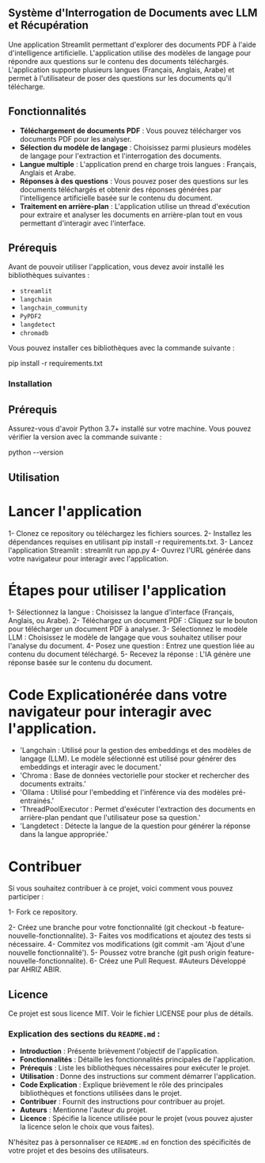 ## Système d'Interrogation de Documents avec LLM et Récupération
Une application Streamlit permettant d'explorer des documents PDF à l'aide d'intelligence artificielle. L'application utilise des modèles de langage pour répondre aux questions sur le contenu des documents téléchargés. L'application supporte plusieurs langues (Français, Anglais, Arabe) et permet à l'utilisateur de poser des questions sur les documents qu'il télécharge.

## Fonctionnalités

- **Téléchargement de documents PDF** : Vous pouvez télécharger vos documents PDF pour les analyser.
- **Sélection du modèle de langage** : Choisissez parmi plusieurs modèles de langage pour l'extraction et l'interrogation des documents.
- **Langue multiple** : L'application prend en charge trois langues : Français, Anglais et Arabe.
- **Réponses à des questions** : Vous pouvez poser des questions sur les documents téléchargés et obtenir des réponses générées par l'intelligence artificielle basée sur le contenu du document.
- **Traitement en arrière-plan** : L'application utilise un thread d'exécution pour extraire et analyser les documents en arrière-plan tout en vous permettant d'interagir avec l'interface.

## Prérequis

Avant de pouvoir utiliser l'application, vous devez avoir installé les bibliothèques suivantes :

- `streamlit`
- `langchain`
- `langchain_community`
- `PyPDF2`
- `langdetect`
- `chromadb`

Vous pouvez installer ces bibliothèques avec la commande suivante :


pip install -r requirements.txt

### Installation

## Prérequis

Assurez-vous d'avoir Python 3.7+ installé sur votre machine. Vous pouvez vérifier la version avec la commande suivante :

python --version

## Utilisation
# Lancer l'application
1- Clonez ce repository ou téléchargez les fichiers sources.
2- Installez les dépendances requises en utilisant pip install -r requirements.txt.
3- Lancez l'application Streamlit :
streamlit run app.py
4- Ouvrez l'URL générée dans votre navigateur pour interagir avec l'application.
# Étapes pour utiliser l'application

1-  Sélectionnez la langue : Choisissez la langue d'interface (Français, Anglais, ou Arabe).
2- Téléchargez un document PDF : Cliquez sur le bouton pour télécharger un document PDF à analyser.
3- Sélectionnez le modèle LLM : Choisissez le modèle de langage que vous souhaitez utiliser pour l'analyse du document.
4- Posez une question : Entrez une question liée au contenu du document téléchargé.
5- Recevez la réponse : L'IA génère une réponse basée sur le contenu du document.
# Code Explicationérée dans votre navigateur pour interagir avec l'application.
- 'Langchain : Utilisé pour la gestion des embeddings et des modèles de langage (LLM). Le modèle sélectionné est utilisé pour générer des embeddings et interagir avec le document.'
- 'Chroma : Base de données vectorielle pour stocker et rechercher des documents extraits.'
- 'Ollama : Utilisé pour l'embedding et l'inférence via des modèles pré-entrainés.'
- 'ThreadPoolExecutor : Permet d'exécuter l'extraction des documents en arrière-plan pendant que l'utilisateur pose sa question.'
- 'Langdetect : Détecte la langue de la question pour générer la réponse dans la langue appropriée.'
# Contribuer
Si vous souhaitez contribuer à ce projet, voici comment vous pouvez participer :

1- Fork ce repository.

2- Créez une branche pour votre fonctionnalité (git checkout -b feature-nouvelle-fonctionnalite).
3- Faites vos modifications et ajoutez des tests si nécessaire.
4- Commitez vos modifications (git commit -am 'Ajout d'une nouvelle fonctionnalité').
5- Poussez votre branche (git push origin feature-nouvelle-fonctionnalite).
6- Créez une Pull Request.
#Auteurs
Développé par AHRIZ ABIR.
## Licence
Ce projet est sous licence MIT. Voir le fichier LICENSE pour plus de détails.

### Explication des sections du `README.md` :

- **Introduction** : Présente brièvement l'objectif de l'application.
- **Fonctionnalités** : Détaille les fonctionnalités principales de l'application.
- **Prérequis** : Liste les bibliothèques nécessaires pour exécuter le projet.
- **Utilisation** : Donne des instructions sur comment démarrer l'application.
- **Code Explication** : Explique brièvement le rôle des principales bibliothèques et fonctions utilisées dans le projet.
- **Contribuer** : Fournit des instructions pour contribuer au projet.
- **Auteurs** : Mentionne l'auteur du projet.
- **Licence** : Spécifie la licence utilisée pour le projet (vous pouvez ajuster la licence selon le choix que vous faites).

N'hésitez pas à personnaliser ce `README.md` en fonction des spécificités de votre projet et des besoins des utilisateurs.
